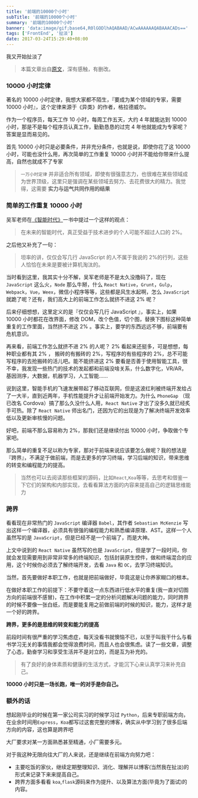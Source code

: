 ```yaml
---
title: '前端的10000个小时'
subTitle: '前端的10000个小时'
summary: '前端的10000个小时'
banner: 'data:image/gif;base64,R0lGODlhAQABAAD/ACwAAAAAAQABAAACADs=='
tags: ['FrontEnd', '扯淡']
date: 2017-03-24T15:29:40+08:00
---
```


我又开始扯淡了

> 本篇文章出自[原文](http://mp.weixin.qq.com/s?__biz=MzI5NDE2NTY3NA==&mid=2247483679&idx=1&sn=27983af89bd092f0d916fa4afd732be9&chksm=ec664cdadb11c5ccd373d4283c56f824fff7c4b0edc1f5bce3195049c014b3518defe7c8a441&scene=21%23wechat_redirect)，深有感触，有删改。

### 10000 小时定律

著名的 10000 小时定律，我想大家都不陌生，『要成为某个领域的专家，需要 10000 小时』，这个定律来源于《异类》的作者，格拉德威尔。

作为一个程序员，每天工作 10 小时，每周工作五天，大约 4 年就能达到 10000 小时，那是不是每个程序员认真工作，勤勤恳恳的过完 4 年他就能成为专家呢？答案是显而易见的。

首先 10000 小时只是必要条件，并非充分条件，也就是说，即使你花了这 10000 小时，可能也没什么用，再次简单的工作重复 10000 小时并不能给你带来什么提高，自然也就成不了专家

> `一万小时定律` 并非适合所有领域，即使有很强意志力，也很难在某些领域成为世界顶级，这里只是强调在某些领域去努力、去花费很大的精力。我觉得，这需要 **实力与运气共同作用的结果**

### 简单的工作重复 10000 小时

吴军老师在[《智能时代》](https://book.douban.com/subject/26838557/)一书中提过一个这样的观点：

> 在未来的智能时代，真正受益于技术进步的个人可能不超过人口的 2%。

之后他又补充了一句：

> 坦率的讲，仅仅会写几行 JavaScript 的人不属于我说的 2%的行列，这些人恰恰在未来是要被计算机淘汰的。

当时看到这里，我其实十分不解，吴军老师是不是太久没撸码了，现在 `JavaScript` 这么火，`Node` 那么牛掰，什么 `React Native`，`Grunt`，`Gulp`，`Webpack`，`Vue`，`Weex`，微信小程序等等，这些都是风生水起啊，怎么 `JavaScript` 就跪了呢？还有，我们高大上的前端工作怎么就挤不进这 2% 呢？

后来仔细想想，这里定义的是『仅仅会写几行 JavaScript 』，事实上，如果 10000 小时都花在改界面，修改 DOM，改个色值，切个图，替换下图标这种简单重复的工作里面，当然挤不进这 2% 。事实上，要学的东西远远不够，前端要有危机意识。

再来看，前端工作怎么就挤不进 2% 的人呢？ 2% 看起来还挺多，可是想想，每种职业都有其 2% ， 搬砖的有搬砖的 2%，写程序的有些程序的 2%，总不可能写程序的去抢搬砖的活儿吧。能不能挤进这 2% 要看是否善于使用智能工具，很不幸，我发现一些热门的技术的发起都和前端没啥关系，什么数字化，VR/AR，基因测序，大数据，机器学习，人工智能……

说到这里，智能手机的飞速发展带起了移动互联网，但是这波红利被终端开发给占了一大半，直到近两年，手机性能提升才让前端开始发力。为什么 `PhoneGap` （现已改名 Cordova）搞了那么久没什么人用，`React Native` 才出了没多久就已经炙手可热。除了 `React Native` 师出名门，还因为它的出现是为了解决终端开发效率低以及更新审核慢的问题。

好吧，前端不那么容易称为 2%，那我们还是继续付出 10000 小时，争取做个专家吧。

那么简单的重复不足以称为专家，那对于前端来说应该要怎么做呢？我的想法是『跨界』，不满足于做前端，而是去更多的学习终端，学习后端的知识，带来思维的转变和编程能力的提高。

> 当然也可以去阅读那些框架的源码，比如`React`,`Koa`等等，去思考和借鉴一下它们的架构和内部实现，去看看算法方面的内容来提高自己的逻辑思维能力

### 跨界

看看现在非常热门的 `JavaScript` 编译器 `Babel`，其作者 `Sebastian McKenzie` 写出这样一个编译器，必须具有很强的编程能力和熟悉编译原理、AST。这样一个人虽然写的是 `JavaScript`，但是已经不是一个前端了，而是大神。

上文中说到的 `React Native` 虽然写的也是 `JavaScript`，但是学了一段时间，你就会发现需要用到非常非常多的终端知识，包括封装原生控件，做和终端混合的应用，这个时候你必须去了解终端开发，去看 `Java` 和 `OC`，去学习终端知识。

当然，首先要做好本职工作，也就是把前端做好，毕竟这是让你养家糊口的根本。

在做好本职工作的前提下：不要守着这一点东西进行低水平的重复(我一直对切图方向的前端很不感冒)，在工作中积累一定的分析问题解决问题的能力，同时跨界的时候不要像一张白纸，而是要能复用之前做前端的时候的知识，能力，这样才是一个好的跨界。

**跨界，更多的是思维的转变和能力的提高**

前段时间有很严重的学习焦虑症，每天没看书就懊恼不已，以至于叫我干什么与看书学习无关的事情我都会觉得浪费时间，而且人也会很焦虑。读了一些文章，调整了心态，勤奋学习和享受生活并不是对立的，而是互为补充的。

> 有了良好的身体素质和健康的生活方式，才能沉下心来认真学习来补充自己。

**10000 小时只是一场长跑，唯一的对手是你自己。**

### 额外的话

想起刚毕业的时候在第一家公司实习的时候学习过 `Python`，后来专职前端方向，在业余时间用`Express`，`Koa`都写过这套完整的博客，确实从中学习到了很多后端方向的内容，这也算是跨界吧

大厂要求对某一方面熟悉甚至精通，小厂需要多元。

对于我这种无限向往大厂的人来说，还是继续在前端方向努力吧：

- 主要吃饭的家伙，继续定期整理知识、消化、理解并以博客(当然我在扯淡)的形式来记录下来来提高自己。
- 跨界方面多看看 `koa`,`flask`源码来作为提升、以及算法方面(毕竟为了面试)的内容。
